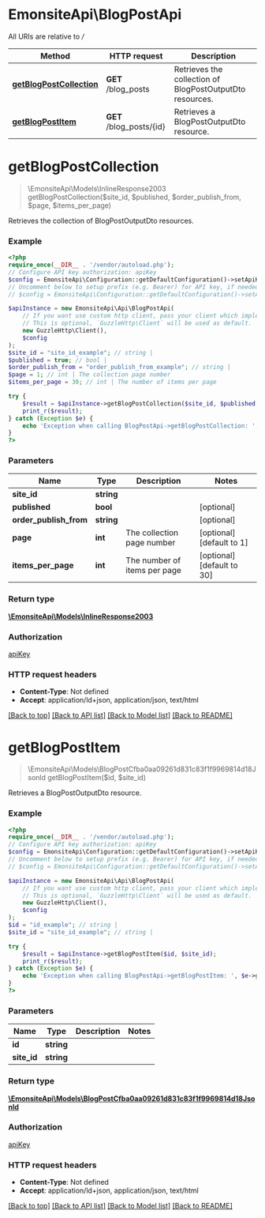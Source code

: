 # EmonsiteApi\BlogPostApi

All URIs are relative to */*

Method | HTTP request | Description
------------- | ------------- | -------------
[**getBlogPostCollection**](BlogPostApi.md#getblogpostcollection) | **GET** /blog_posts | Retrieves the collection of BlogPostOutputDto resources.
[**getBlogPostItem**](BlogPostApi.md#getblogpostitem) | **GET** /blog_posts/{id} | Retrieves a BlogPostOutputDto resource.

# **getBlogPostCollection**
> \EmonsiteApi\Models\InlineResponse2003 getBlogPostCollection($site_id, $published, $order_publish_from, $page, $items_per_page)

Retrieves the collection of BlogPostOutputDto resources.

### Example
```php
<?php
require_once(__DIR__ . '/vendor/autoload.php');
// Configure API key authorization: apiKey
$config = EmonsiteApi\Configuration::getDefaultConfiguration()->setApiKey('Authorization', 'YOUR_API_KEY');
// Uncomment below to setup prefix (e.g. Bearer) for API key, if needed
// $config = EmonsiteApi\Configuration::getDefaultConfiguration()->setApiKeyPrefix('Authorization', 'Bearer');

$apiInstance = new EmonsiteApi\Api\BlogPostApi(
    // If you want use custom http client, pass your client which implements `GuzzleHttp\ClientInterface`.
    // This is optional, `GuzzleHttp\Client` will be used as default.
    new GuzzleHttp\Client(),
    $config
);
$site_id = "site_id_example"; // string | 
$published = true; // bool | 
$order_publish_from = "order_publish_from_example"; // string | 
$page = 1; // int | The collection page number
$items_per_page = 30; // int | The number of items per page

try {
    $result = $apiInstance->getBlogPostCollection($site_id, $published, $order_publish_from, $page, $items_per_page);
    print_r($result);
} catch (Exception $e) {
    echo 'Exception when calling BlogPostApi->getBlogPostCollection: ', $e->getMessage(), PHP_EOL;
}
?>
```

### Parameters

Name | Type | Description  | Notes
------------- | ------------- | ------------- | -------------
 **site_id** | **string**|  |
 **published** | **bool**|  | [optional]
 **order_publish_from** | **string**|  | [optional]
 **page** | **int**| The collection page number | [optional] [default to 1]
 **items_per_page** | **int**| The number of items per page | [optional] [default to 30]

### Return type

[**\EmonsiteApi\Models\InlineResponse2003**](../Model/InlineResponse2003.md)

### Authorization

[apiKey](../../README.md#apiKey)

### HTTP request headers

 - **Content-Type**: Not defined
 - **Accept**: application/ld+json, application/json, text/html

[[Back to top]](#) [[Back to API list]](../../README.md#documentation-for-api-endpoints) [[Back to Model list]](../../README.md#documentation-for-models) [[Back to README]](../../README.md)

# **getBlogPostItem**
> \EmonsiteApi\Models\BlogPostCfba0aa09261d831c83f1f9969814d18Jsonld getBlogPostItem($id, $site_id)

Retrieves a BlogPostOutputDto resource.

### Example
```php
<?php
require_once(__DIR__ . '/vendor/autoload.php');
// Configure API key authorization: apiKey
$config = EmonsiteApi\Configuration::getDefaultConfiguration()->setApiKey('Authorization', 'YOUR_API_KEY');
// Uncomment below to setup prefix (e.g. Bearer) for API key, if needed
// $config = EmonsiteApi\Configuration::getDefaultConfiguration()->setApiKeyPrefix('Authorization', 'Bearer');

$apiInstance = new EmonsiteApi\Api\BlogPostApi(
    // If you want use custom http client, pass your client which implements `GuzzleHttp\ClientInterface`.
    // This is optional, `GuzzleHttp\Client` will be used as default.
    new GuzzleHttp\Client(),
    $config
);
$id = "id_example"; // string | 
$site_id = "site_id_example"; // string | 

try {
    $result = $apiInstance->getBlogPostItem($id, $site_id);
    print_r($result);
} catch (Exception $e) {
    echo 'Exception when calling BlogPostApi->getBlogPostItem: ', $e->getMessage(), PHP_EOL;
}
?>
```

### Parameters

Name | Type | Description  | Notes
------------- | ------------- | ------------- | -------------
 **id** | **string**|  |
 **site_id** | **string**|  |

### Return type

[**\EmonsiteApi\Models\BlogPostCfba0aa09261d831c83f1f9969814d18Jsonld**](../Model/BlogPostCfba0aa09261d831c83f1f9969814d18Jsonld.md)

### Authorization

[apiKey](../../README.md#apiKey)

### HTTP request headers

 - **Content-Type**: Not defined
 - **Accept**: application/ld+json, application/json, text/html

[[Back to top]](#) [[Back to API list]](../../README.md#documentation-for-api-endpoints) [[Back to Model list]](../../README.md#documentation-for-models) [[Back to README]](../../README.md)

